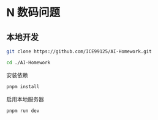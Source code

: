 # N 数码问题
## 本地开发

```bash
git clone https://github.com/ICE99125/AI-Homework.git
```

```bash
cd ./AI-Homework
```

安装依赖

```bash
pnpm install
```

启用本地服务器

```bash
pnpm run dev
```